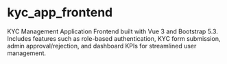 # kyc_app_frontend
KYC Management Application Frontend built with Vue 3 and Bootstrap 5.3. Includes features such as role-based authentication, KYC form submission, admin approval/rejection, and dashboard KPIs for streamlined user management.
